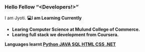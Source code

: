 ### Hello Fellow <q><b><Developers!></b></q>
 I am Jyoti.
 <b>💻I am Learning Currently<b>
 <ul>
  <li>Learing Computer Science at Mulund College of Commerce.</li>
  <li>Learing full stack we development from Coursera.</li>
  </ul>
   <b>Languages learnt<b>
    <span><u> Python JAVA SQL HTML CSS .NET<u></span>
    
   

